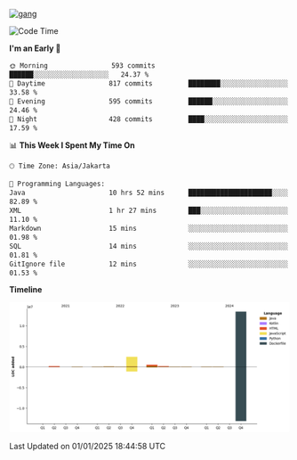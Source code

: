 <!-- [<img src='https://dev.karakun.com/assets/posts/2018-09-16-jc-java-article/3duke_suspects.jpg' alt='java'>](https://github.com/yeahbutstill) -->
[<img src='https://asset-2.tstatic.net/tribunnewswiki/foto/bank/images/Mozart.jpg' alt='gang'>](https://github.com/yeahbutstill)

<!--START_SECTION:waka-->
![Code Time](http://img.shields.io/badge/Code%20Time-3%2C043%20hrs%2028%20mins-blue)

**I'm an Early 🐤** 

```text
🌞 Morning                593 commits         ██████░░░░░░░░░░░░░░░░░░░   24.37 % 
🌆 Daytime                817 commits         ████████░░░░░░░░░░░░░░░░░   33.58 % 
🌃 Evening                595 commits         ██████░░░░░░░░░░░░░░░░░░░   24.46 % 
🌙 Night                  428 commits         ████░░░░░░░░░░░░░░░░░░░░░   17.59 % 
```


📊 **This Week I Spent My Time On** 

```text
🕑︎ Time Zone: Asia/Jakarta

💬 Programming Languages: 
Java                     10 hrs 52 mins      █████████████████████░░░░   82.89 % 
XML                      1 hr 27 mins        ███░░░░░░░░░░░░░░░░░░░░░░   11.10 % 
Markdown                 15 mins             ░░░░░░░░░░░░░░░░░░░░░░░░░   01.98 % 
SQL                      14 mins             ░░░░░░░░░░░░░░░░░░░░░░░░░   01.81 % 
GitIgnore file           12 mins             ░░░░░░░░░░░░░░░░░░░░░░░░░   01.53 % 
```

**Timeline**

![Lines of Code chart](https://raw.githubusercontent.com/yeahbutstill/yeahbutstill/main/assets/bar_graph.png)


 Last Updated on 01/01/2025 18:44:58 UTC
<!--END_SECTION:waka-->
